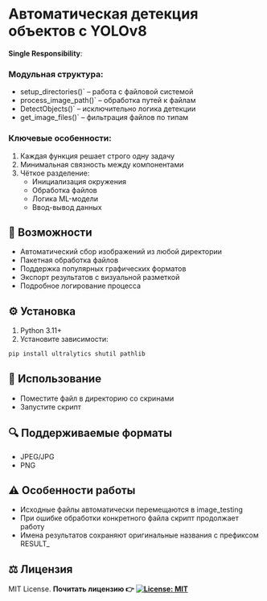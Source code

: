 # Автоматическая детекция объектов с YOLOv8

**Single Responsibility**:

### Модульная структура:
- setup_directories()` – работа с файловой системой
- process_image_path()` – обработка путей к файлам
- DetectObjects()` – исключительно логика детекции
- get_image_files()` – фильтрация файлов по типам

### Ключевые особенности:
1. Каждая функция решает строго одну задачу
2. Минимальная связность между компонентами
3. Чёткое разделение:
   - Инициализация окружения
   - Обработка файлов
   - Логика ML-модели
   - Ввод-вывод данных

## 📌 Возможности
- Автоматический сбор изображений из любой директории
- Пакетная обработка файлов
- Поддержка популярных графических форматов
- Экспорт результатов с визуальной разметкой
- Подробное логирование процесса

## ⚙️ Установка
1. Python 3.11+
2. Установите зависимости:
```bash
pip install ultralytics shutil pathlib
```
## 🚀 Использование
- Поместите файл в директорию со скринами
- Запустите скрипт

## 🔍 Поддерживаемые форматы
- JPEG/JPG
- PNG

## ⚠️ Особенности работы
- Исходные файлы автоматически перемещаются в image_testing
- При ошибке обработки конкретного файла скрипт продолжает работу
- Имена результатов сохраняют оригинальные названия с префиксом RESULT_

## ⚖️ Лицензия
MIT License.
**Почитать лицензию 👉 [![License: MIT](https://img.shields.io/badge/License-MIT-yellow.svg)](https://opensource.org/licenses/MIT)**
